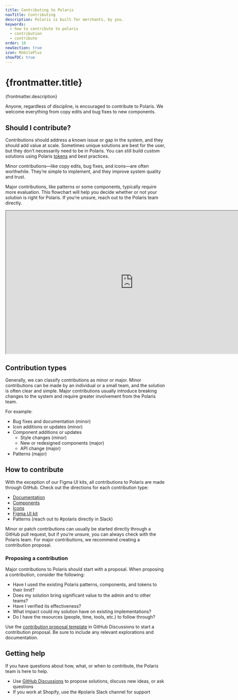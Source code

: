 ```yaml
---
title: Contributing to Polaris
navTitle: Contributing
description: Polaris is built for merchants, by you.
keywords:
  - how to contribute to polaris
  - contribution
  - contribute
order: 10
newSection: true
icon: MobilePlus
showTOC: true
---
```


# {frontmatter.title}

<Lede>{frontmatter.description}</Lede>

Anyone, regardless of discipline, is encouraged to contribute to Polaris. We welcome everything from copy edits and bug fixes to new components.

## Should I contribute?

Contributions should address a known issue or gap in the system, and they should add value at scale. Sometimes unique solutions are best for the user, but they don’t necessarily need to be in Polaris. You can still build custom solutions using Polaris [tokens](/tokens) and best practices.

Minor contributions—like copy edits, bug fixes, and icons—are often worthwhile. They’re simple to implement, and they improve system quality and trust.

Major contributions, like patterns or some components, typically require more evaluation. This flowchart will help you decide whether or not your solution is right for Polaris. If you’re unsure, reach out to the Polaris team directly.

<iframe
  style={{border: '1px solid rgba(0, 0, 0, 0.1)'}}
  width="800"
  height="450"
  src="https://www.figma.com/embed?embed_host=share&url=https%3A%2F%2Fwww.figma.com%2Ffile%2FAJNvON5VAAG5vZAnX6iuVJ%2FShould-I-contribute-to-Polaris%253F%3Fnode-id%3D0%253A1%26t%3DsSVh7oVMUM9KXOnB-1"
  allowFullScreen
></iframe>

## Contribution types

Generally, we can classify contributions as minor or major. Minor contributions can be made by an individual or a small team, and the solution is often clear and simple. Major contributions usually introduce breaking changes to the system and require greater involvement from the Polaris team.

For example:

- Bug fixes and documentation (minor)
- Icon additions or updates (minor)
- Component additions or updates
  - Style changes (minor)
  - New or redesigned components (major)
  - API change (major)
- Patterns (major)

## How to contribute

With the exception of our Figma UI kits, all contributions to Polaris are made through GitHub. Check out the directions for each contribution type:

- [Documentation](/contributing/documentation)
- [Components](/contributing/components)
- [Icons](/contributing/icons)
- [Figma UI kit](/contributing/figma-ui-kit)
- Patterns (reach out to #polaris directly in Slack)

Minor or patch contributions can usually be started directly through a GitHub pull request, but if you’re unsure, you can always check with the Polaris team. For major contributions, we recommend creating a contribution proposal.

### Proposing a contribution

Major contributions to Polaris should start with a proposal. When proposing a contribution, consider the following:

- Have I used the existing Polaris patterns, components, and tokens to their limit?
- Does my solution bring significant value to the admin and to other teams?
- Have I verified its effectiveness?
- What impact could my solution have on existing implementations?
- Do I have the resources (people, time, tools, etc.) to follow through?

Use the [contribution proposal template](https://github.com/Shopify/polaris/discussions/new?category=contribution-proposals) in GitHub Discussions to start a contribution proposal. Be sure to include any relevant explorations and documentation.

## Getting help

If you have questions about how, what, or when to contribute, the Polaris team is here to help.

- Use [GitHub Discussions](https://github.com/Shopify/polaris/discussions) to propose solutions, discuss new ideas, or ask questions
- If you work at Shopify, use the #polaris Slack channel for support
